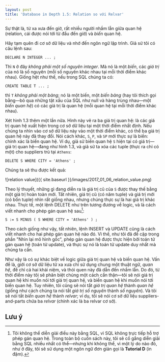 ```yaml
---
layout: post
title: 'Database in Depth 1.5: Relation so với Relvar'
---
```


Sự thật là, từ xa xưa đến giờ, rất nhiều người nhầm lẫn giữa quan hệ (relation, cái được nói tới từ đầu đến giờ) và *biến* quan hệ.

Hãy tạm quên đi cơ sở dữ liệu và nhớ đến ngôn ngữ lập trình. Giả sử tôi có câu lệnh sau:

```
DECLARE N INTEGER ... ;
```

Thì `N` ở đây *không phải một số nguyên integer*. Mà nó là một *biến*, các *giá trị* của nó là số nguyên (mỗi số nguyên khác nhau tại mỗi thời điểm khác nhau). Giống hệt như thế, nếu trong SQL chúng ta có:

```
CREATE TABLE T ... ;
```

thì `T` *không phải một bảng*; nó là một biến, một *biến bảng* (hay tôi thích gọi bằng&mdash;bỏ qua những tật xấu của SQL như null và hàng trùng nhau&mdash;một *biến quan hệ*) có các giá trị là quan hệ (mỗi quan hệ tại mỗi thời điểm khác nhau).

Xét hình 1.3 thêm một lần nữa. Hình này vẽ ra ba giá trị quan hệ: là các giá trị quan hệ xuất hiện trong cơ sở dữ liệu tại một thời điểm nhất định.  Nếu chúng ta nhìn vào cơ sở dữ liệu này vào một thời điểm khác, có thể ba giá trị quan hệ này đã thay đổi. Nói cách khác, `S`, `P`, và `SP` mới thực sự là biến: chính xác là biến quan hệ. Ví dụ, giả sử biến quan hệ `S` hiện tại có giá trị&mdash;giá trị quan hệ&mdash;đang như hình 1.3, và giả sử ta xóa các tuple (thực ra chỉ có một) cho suppliers trú tại `Athens`:

```
DELETE S WHERE CITY = 'Athens' ;
```

Chúng ta sẽ thu được kết quả:

![relation value]({{ site.baseurl }}/images/2017_01_06_relation_value.png)

Theo lý thuyết, những gì đang diễn ra là giá trị cũ của `S` được thay thế bằng một giá trị hoàn toàn mới. Tất nhiên, giá trị cũ (có năm tuple) và giá trị mới (có bốn tuple) nhìn rất giống nhau, nhưng chúng thực sự là hai giá trị khác nhau.  Thực tế, một lệnh DELETE như trên tương đương về logic, và là cách viết nhanh cho phép gán quan hệ sau[^relational-assignment]:

```
S := S MINUS ( S WHERE CITY = 'Athens' ) ;
```

Theo cách giống như vậy, tất nhiên, lệnh INSERT và UPDATE cũng là cách viết nhanh cho hai phép gán quan hệ nào đó. Vì thế, như tôi đã đề cập trong phần "Nhìn lại mô hình gốc", phép gán quan hệ được thực hiện bởi toán tử gán quan hệ (toán tử update), và thực sự nó là toán tử update duy nhất mà chúng ta cần.

Như vậy là có sự khác biệt về logic giữa giá trị quan hệ và biến quan hệ. Vấn đề là, giới cơ sở dữ liệu từ xa xưa chỉ sử dụng chung một thuật ngữ, *quan hệ*, để chỉ cả hai khái niệm, và thói quen này đã dẫn đến nhầm lẫn. Do đó, từ thời điểm này tôi sẽ phân biệt chúng một cách cẩn thận&mdash;tôi sẽ nói giá trị quan hệ khi muốn nói tới giá trị quan hệ, và biến quan hệ khi muốn nói tới biến quan hệ. Tuy nhiên, tôi cũng sẽ nói tắt *giá trị quan hệ* thành *quan hệ* (giống như cách chúng ta nói tắt *giá trị số nguyên* thành *số nguyên*). Và tôi sẽ nói tắt *biến quan hệ* thành *relvar*; ví dụ, tôi sẽ nói cơ sở dữ liệu suppliers-and-parts chứa ba *relvar* (chính xác là ba relvar cơ sở).

## Lưu ý

[^relational-assignment]: Tôi không thể diễn giải điều này bằng SQL, vì SQL không trực tiếp hỗ trợ phép gán quan hệ. Trong toàn bộ cuốn sách này, tôi sẽ cố gắng diễn giải bằng SQL nhiều nhất có thể&mdash;nhưng khi không thể, vì một lý do nào đó, như ở đây, tôi sẽ sử dụng một ngôn ngữ đơn giản gọi là **Tutorial  D** (in đậm).
